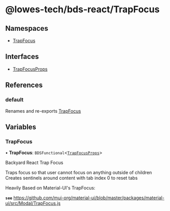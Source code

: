# @lowes-tech/bds-react/TrapFocus

## Namespaces

- [TrapFocus](modules/TrapFocus.md)

## Interfaces

- [TrapFocusProps](interfaces/TrapFocusProps.md)

## References

### default

Renames and re-exports [TrapFocus](README.md#trapfocus)

## Variables

### TrapFocus

• **TrapFocus**: `BDSFunctional`<[`TrapFocusProps`](interfaces/TrapFocusProps.md)\>

Backyard React Trap Focus

Traps focus so that user cannot focus on anything outside of children
Creates sentinels around content with tab index 0 to reset tabs

Heavily Based on Material-UI's TrapFocus:

**`see`** https://github.com/mui-org/material-ui/blob/master/packages/material-ui/src/Modal/TrapFocus.js
